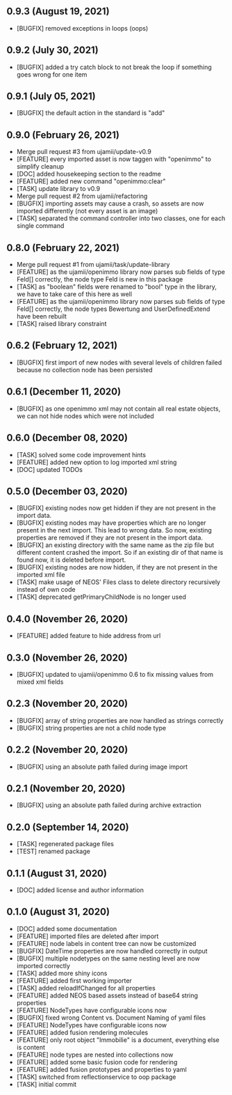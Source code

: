 ## 0.9.3 (August 19, 2021)
  - [BUGFIX] removed exceptions in loops (oops)

## 0.9.2 (July 30, 2021)
  - [BUGFIX] added a try catch block to not break the loop if something goes wrong for one item

## 0.9.1 (July 05, 2021)
  - [BUGFIX] the default action in the standard is "add"

## 0.9.0 (February 26, 2021)
  - Merge pull request #3 from ujamii/update-v0.9
  - [FEATURE] every imported asset is now taggen with "openimmo" to simplify cleanup
  - [DOC] added housekeeping section to the readme
  - [FEATURE] added new command "openimmo:clear"
  - [TASK] update library to v0.9
  - Merge pull request #2 from ujamii/refactoring
  - [BUGFIX] importing assets may cause a crash, so assets are now imported differently (not every asset is an image)
  - [TASK] separated the command controller into two classes, one for each single command

## 0.8.0 (February 22, 2021)
  - Merge pull request #1 from ujamii/task/update-library
  - [FEATURE] as the ujamii/openimmo library now parses sub fields of type Feld[] correctly, the node type Feld is new in this package
  - [TASK] as "boolean" fields were renamed to "bool" type in the library, we have to take care of this here as well
  - [FEATURE] as the ujamii/openimmo library now parses sub fields of type Feld[] correctly, the node types Bewertung and UserDefinedExtend have been rebuilt
  - [TASK] raised library constraint

## 0.6.2 (February 12, 2021)
  - [BUGFIX] first import of new nodes with several levels of children failed because no collection node has been persisted

## 0.6.1 (December 11, 2020)
  - [BUGFIX] as one openimmo xml may not contain all real estate objects, we can not hide nodes which were not included

## 0.6.0 (December 08, 2020)
  - [TASK] solved some code improvement hints
  - [FEATURE] added new option to log imported xml string
  - [DOC] updated TODOs

## 0.5.0 (December 03, 2020)
  - [BUGFIX] existing nodes now get hidden if they are not present in the import data.
  - [BUGFIX] existing nodes may have properties which are no longer present in the next import. This lead to wrong data. So now, existing properties are removed if they are not present in the import data.
  - [BUGFIX] an existing directory with the same name as the zip file but different content crashed the import. So if an existing dir of that name is found now, it is deleted before import. 
  - [BUGFIX] existing nodes are now hidden, if they are not present in the imported xml file 
  - [TASK] make usage of NEOS' Files class to delete directory recursively instead of own code 
  - [TASK] deprecated getPrimaryChildNode is no longer used

## 0.4.0 (November 26, 2020)
  - [FEATURE] added feature to hide address from url

## 0.3.0 (November 26, 2020)
  - [BUGFIX] updated to ujamii/openimmo 0.6 to fix missing values from mixed xml fields

## 0.2.3 (November 20, 2020)
  - [BUGFIX] array of string properties are now handled as strings correctly
  - [BUGFIX] string properties are not a child node type

## 0.2.2 (November 20, 2020)
  - [BUGFIX] using an absolute path failed during image import

## 0.2.1 (November 20, 2020)
  - [BUGFIX] using an absolute path failed during archive extraction

## 0.2.0 (September 14, 2020)
  - [TASK] regenerated package files
  - [TEST] renamed package

## 0.1.1 (August 31, 2020)
  - [DOC] added license and author information

## 0.1.0 (August 31, 2020)
  - [DOC] added some documentation
  - [FEATURE] imported files are deleted after import 
  - [FEATURE] node labels in content tree can now be customized 
  - [BUGFIX] DateTime properties are now handled correctly in output 
  - [BUGFIX] multiple nodetypes on the same nesting level are now imported correctly
  - [TASK] added more shiny icons
  - [FEATURE] added first working importer
  - [TASK] added reloadIfChanged for all properties 
  - [FEATURE] added NEOS based assets instead of base64 string properties
  - [FEATURE] NodeTypes have configurable icons now
  - [BUGFIX] fixed wrong Content vs. Document Naming of yaml files 
  - [FEATURE] NodeTypes have configurable icons now
  - [FEATURE] added fusion rendering molecules
  - [FEATURE] only root object "Immobilie" is a document, everything else is content 
  - [FEATURE] node types are nested into collections now 
  - [FEATURE] added some basic fusion code for rendering
  - [FEATURE] added fusion prototypes and properties to yaml
  - [TASK] switched from reflectionservice to oop package
  - [TASK] initial commit

